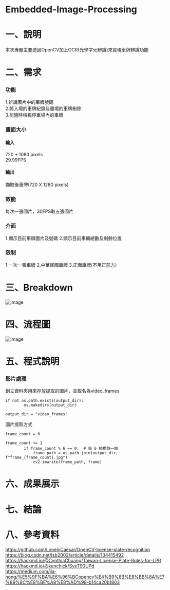 # Embedded-Image-Processing
# 一、說明
本次專題主要透過OpenCV加上OCR(光學字元辨識)來實現車牌辨識功能
# 二、需求
### 功能
1.辨識圖片中的車牌號碼  
2.將入場的車牌紀錄及離場的車牌刪除  
3.能隨時檢視停車場內的車牌  
### 畫面大小
#### 輸入
720 * 1080 pixels  
29.99FPS  
#### 輸出
擷取後車牌(720 X 1280 pixels)  
### 效能
每次一張圖片，30FPS取五張圖片
### 介面
1.顯示目前車牌圖片及號碼
2.顯示目前車輛總數及剩餘位置
### 限制
1.一次一張車牌
2.中華民國車牌
3.正面車牌(不用正前方)
# 三、Breakdown
![image](https://github.com/user-attachments/assets/060c3bfd-656b-432b-90dc-a8296daf4b66)
# 四、流程圖
![image](https://github.com/user-attachments/assets/1ebddb0c-4fdf-4f08-82da-00ca9bba2f6c)
# 五、程式說明
### 影片處理
創立資料夾用來存放提取的圖片，並取名為video_frames
```
if not os.path.exists(output_dir):
        os.makedirs(output_dir)

output_dir = "video_frames"
```
圖片提取方式
```
frame_count = 0

frame_count += 1
        if frame_count % 6 == 0:  # 每 6 幀提取一幀
            frame_path = os.path.join(output_dir, f"frame_{frame_count}.jpg")
            cv2.imwrite(frame_path, frame)
```

# 六、成果展示
# 七、結論
# 八、參考資料
https://github.com/LonelyCaesar/OpenCV-license-plate-recognition  
https://blog.csdn.net/lsb2002/article/details/134415492  
https://hackmd.io/@CynthiaChuang/Taiwan-License-Plate-Rules-for-LPR  
https://hackmd.io/@kenchick/SyxT90UPd  
https://medium.com/jia-hong/%E5%9F%BA%E6%96%BCopencv%E4%B9%8B%E8%BB%8A%E7%89%8C%E8%BE%A8%E8%AD%98-b14ca20b1803  
